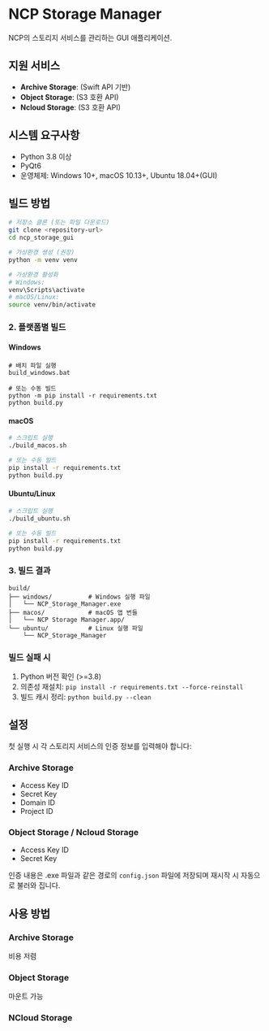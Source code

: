 # NCP Storage Manager

NCP의 스토리지 서비스를 관리하는 GUI 애플리케이션.

## 지원 서비스

- **Archive Storage**: (Swift API 기반)
- **Object Storage**: (S3 호환 API)
- **Ncloud Storage**: (S3 호환 API)

## 시스템 요구사항

- Python 3.8 이상
- PyQt6
- 운영체제: Windows 10+, macOS 10.13+, Ubuntu 18.04+(GUI)

## 빌드 방법

```bash
# 저장소 클론 (또는 파일 다운로드)
git clone <repository-url>
cd ncp_storage_gui

# 가상환경 생성 (권장)
python -m venv venv

# 가상환경 활성화
# Windows:
venv\Scripts\activate
# macOS/Linux:
source venv/bin/activate
```

### 2. 플랫폼별 빌드

#### Windows
```batch
# 배치 파일 실행
build_windows.bat

# 또는 수동 빌드
python -m pip install -r requirements.txt
python build.py
```

#### macOS
```bash
# 스크립트 실행
./build_macos.sh

# 또는 수동 빌드
pip install -r requirements.txt
python build.py
```

#### Ubuntu/Linux
```bash
# 스크립트 실행
./build_ubuntu.sh

# 또는 수동 빌드
pip install -r requirements.txt
python build.py
```

### 3. 빌드 결과
```
build/
├── windows/          # Windows 실행 파일
│   └── NCP_Storage_Manager.exe
├── macos/            # macOS 앱 번들
│   └── NCP Storage Manager.app/
└── ubuntu/           # Linux 실행 파일
    └── NCP_Storage_Manager
```

### 빌드 실패 시
1. Python 버전 확인 (>=3.8)
2. 의존성 재설치: `pip install -r requirements.txt --force-reinstall`
3. 빌드 캐시 정리: `python build.py --clean`


## 설정

첫 실행 시 각 스토리지 서비스의 인증 정보를 입력해야 합니다:

### Archive Storage
- Access Key ID
- Secret Key  
- Domain ID
- Project ID

### Object Storage / Ncloud Storage
- Access Key ID
- Secret Key

인증 내용은 .exe 파일과 같은 경로의 `config.json` 파일에 저장되며 재시작 시 자동으로 불러와 집니다.


## 사용 방법

### Archive Storage
비용 저렴

### Object Storage
마운트 가능

### NCloud Storage
